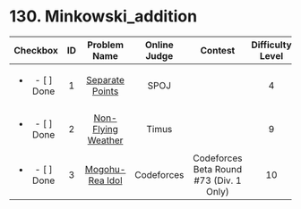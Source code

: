 # 130. Minkowski_addition


| Checkbox | ID | Problem Name|Online Judge|Contest|Difficulty Level|
|:---:|:---:|:---:|:---:|:---:|:---:|
|<ul><li>- [ ] Done</li></ul>|1|[Separate Points](http://www.spoj.com/problems/SPOINTS/)|SPOJ||4|
|<ul><li>- [ ] Done</li></ul>|2|[Non-Flying Weather](http://acm.timus.ru/problem.aspx?space=1&num=1894)|Timus||9|
|<ul><li>- [ ] Done</li></ul>|3|[Mogohu-Rea Idol](http://codeforces.com/problemset/problem/87/E)|Codeforces|Codeforces Beta Round #73 (Div. 1 Only)|10|
